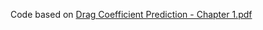 Code based on [Drag Coefficient Prediction - Chapter 1.pdf](https://github.com/nelsoncn08/Drag-Coefficient-Prediction/files/11362947/Drag.Coefficient.Prediction.-.Chapter.1.pdf)
